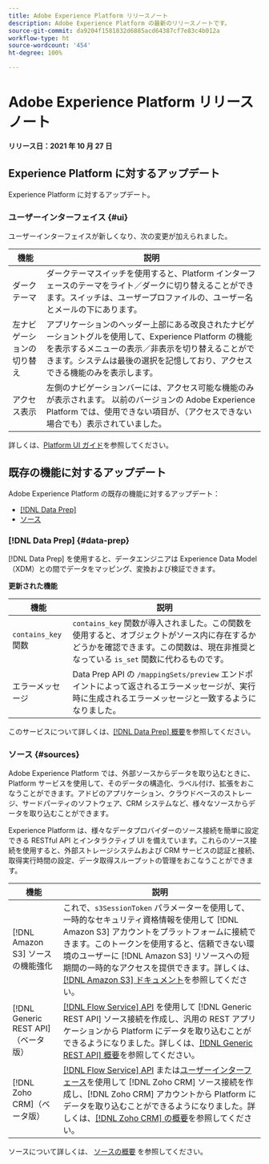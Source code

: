 ```yaml
---
title: Adobe Experience Platform リリースノート
description: Adobe Experience Platform の最新のリリースノートです。
source-git-commit: da9204f1581832d6885acd64387cf7e83c4b012a
workflow-type: ht
source-wordcount: '454'
ht-degree: 100%

---
```


# Adobe Experience Platform リリースノート

**リリース日：2021 年 10 月 27 日**

## Experience Platform に対するアップデート

Experience Platform に対するアップデート。

### ユーザーインターフェイス {#ui}

ユーザーインターフェイスが新しくなり、次の変更が加えられました。

| 機能 | 説明 |
| --- | --- |
| ダークテーマ | ダークテーマスイッチを使用すると、Platform インターフェースのテーマをライト／ダークに切り替えることができます。スイッチは、ユーザープロファイルの、ユーザー名とメールの下にあります。 |
| 左ナビゲーションの切り替え | アプリケーションのヘッダー上部にある改良されたナビゲーショントグルを使用して、Experience Platform の機能を表示するメニューの表示／非表示を切り替えることができます。システムは最後の選択を記憶しており、アクセスできる機能のみを表示します。 |
| アクセス表示 | 左側のナビゲーションバーには、アクセス可能な機能のみが表示されます。 以前のバージョンの Adobe Experience Platform では、使用できない項目が、（アクセスできない場合でも）表示されていました。 |

詳しくは、[Platform UI ガイド](../../landing/ui-guide.md)を参照してください。

## 既存の機能に対するアップデート

Adobe Experience Platform の既存の機能に対するアップデート：

- [[!DNL Data Prep]](#data-prep)
- [ソース](#sources)

### [!DNL Data Prep] {#data-prep}

[!DNL Data Prep] を使用すると、データエンジニアは Experience Data Model（XDM）との間でデータをマッピング、変換および検証できます。

**更新された機能**

| 機能 | 説明 |
| --- | --- |
| `contains_key` 関数 | `contains_key` 関数が導入されました。この関数を使用すると、オブジェクトがソース内に存在するかどうかを確認できます。この関数は、現在非推奨となっている `is_set` 関数に代わるものです。 |
| エラーメッセージ | Data Prep API の `/mappingSets/preview` エンドポイントによって返されるエラーメッセージが、実行時に生成されるエラーメッセージと一致するようになりました。 |

このサービスについて詳しくは、[[!DNL Data Prep] 概要](../../data-prep/home.md)を参照してください。

### ソース {#sources}

Adobe Experience Platform では、外部ソースからデータを取り込むときに、Platform サービスを使用して、そのデータの構造化、ラベル付け、拡張をおこなうことができます。アドビのアプリケーション、クラウドベースのストレージ、サードパーティのソフトウェア、CRM システムなど、様々なソースからデータを取り込むことができます。

Experience Platform は、様々なデータプロバイダーのソース接続を簡単に設定できる RESTful API とインタラクティブ UI を備えています。これらのソース接続を使用すると、外部ストレージシステムおよび CRM サービスの認証と接続、取得実行時間の設定、データ取得スループットの管理をおこなうことができます。

| 機能 | 説明 |
| --- | --- |
| [!DNL Amazon S3] ソースの機能強化 | これで、`s3SessionToken` パラメーターを使用して、一時的なセキュリティ資格情報を使用して [!DNL Amazon S3] アカウントをプラットフォームに接続できます。このトークンを使用すると、信頼できない環境のユーザーに [!DNL Amazon S3] リソースへの短期間の一時的なアクセスを提供できます。詳しくは、[[!DNL Amazon S3] ドキュメント](../../sources/connectors/cloud-storage/s3.md#prerequisites)を参照してください。 |
| [!DNL Generic REST API]（ベータ版） | [[!DNL Flow Service] API](../../sources/tutorials/api/create/protocols/generic-rest.md) を使用して [!DNL Generic REST API] ソース接続を作成し、汎用の REST アプリケーションから Platform にデータを取り込むことができるようになりました。詳しくは、[[!DNL Generic REST API] 概要](../../sources/connectors/protocols/generic-rest.md)を参照してください。 |
| [!DNL Zoho CRM]（ベータ版） | [[!DNL Flow Service] API](../../sources/tutorials/api/create/crm/zoho.md) または[ユーザーインターフェース](../../sources/tutorials/ui/create/crm/zoho.md)を使用して [!DNL Zoho CRM] ソース接続を作成し、[!DNL Zoho CRM] アカウントから Platform にデータを取り込むことができるようになりました。詳しくは、[[!DNL Zoho CRM]  の概要](../../sources/connectors/crm/zoho.md)を参照してください。 |

ソースについて詳しくは、 [ソースの概要](../../sources/home.md) を参照してください。